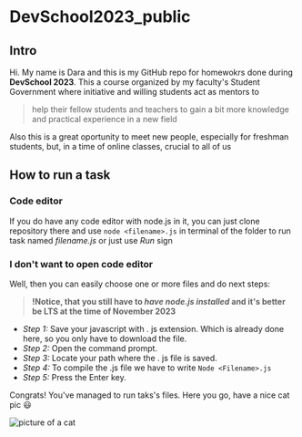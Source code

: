 # DevSchool2023_public

## Intro

Hi. My name is Dara and this is my GitHub repo for homewokrs done during **DevSchool 2023**. This a course organized by my faculty's Student Government where initiative and willing students act as mentors to 
> help their fellow students and teachers to gain a bit more knowledge and practical experience in a new field

Also this is a great oportunity to meet new people, especially for freshman students, but, in a time of online classes, crucial to all of us
## How to run a task

### Code editor

If you do have any code editor with node.js in it, you can just clone repository there and use
`node <filename>.js` in terminal of the folder to run task named _filename.js_ or just use _Run_ sign

### I don't want to open code editor

Well, then you can easily choose one or more files and do next steps:

>**!Notice, that you still have to _have node.js installed_ and it's better be LTS at the time of November 2023**
>
* _Step 1:_ Save your javascript with . js extension.  Which is already done here, so you only have to download the file.
* _Step 2:_ Open the command prompt.
* _Step 3:_ Locate your path where the . js file is saved.
* _Step 4:_ To compile the .js file we have to write `Node <Filename>.js`
* _Step 5:_ Press the Enter key.

Congrats! You've managed to run taks's files. Here you go, have a nice cat pic :smiley:

![picture of a cat](https://cdn.shopify.com/s/files/1/0344/6469/files/5jft3680t4g41.jpg?v=1599677663)
